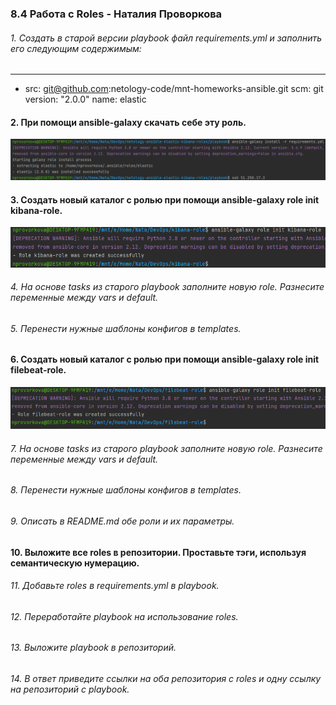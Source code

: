 ### 8.4 Работа с Roles - Наталия Проворкова
###### 1. Создать в старой версии playbook файл requirements.yml и заполнить его следующим содержимым:
---
  - src: git@github.com:netology-code/mnt-homeworks-ansible.git
    scm: git
    version: "2.0.0"
    name: elastic 
#### 2. При помощи ansible-galaxy скачать себе эту роль.
![roles_2](imgs/roles_2.png)
#### 3. Создать новый каталог с ролью при помощи ansible-galaxy role init kibana-role.
![roles_3](imgs/roles_3.png)
###### 4. На основе tasks из старого playbook заполните новую role. Разнесите переменные между vars и default.
###### 5. Перенести нужные шаблоны конфигов в templates.
#### 6. Создать новый каталог с ролью при помощи ansible-galaxy role init filebeat-role.
![roles_6](imgs/roles_6.png)
###### 7. На основе tasks из старого playbook заполните новую role. Разнесите переменные между vars и default.
###### 8. Перенести нужные шаблоны конфигов в templates.
###### 9. Описать в README.md обе роли и их параметры.
#### 10. Выложите все roles в репозитории. Проставьте тэги, используя семантическую нумерацию.
###### 11. Добавьте roles в requirements.yml в playbook.
###### 12. Переработайте playbook на использование roles.
###### 13. Выложите playbook в репозиторий.
###### 14. В ответ приведите ссылки на оба репозитория с roles и одну ссылку на репозиторий с playbook.